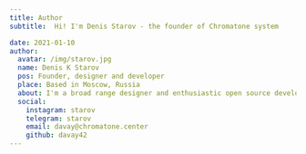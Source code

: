 ```yaml
---
title: Author
subtitle:  Hi! I'm Denis Starov - the founder of Chromatone system

date: 2021-01-10
author:
  avatar: /img/starov.jpg
  name: Denis K Starov
  pos: Founder, designer and developer
  place: Based in Moscow, Russia
  about: I'm a broad range designer and enthusiastic open source developer. So I explore music with the web browser. And share my experiments and explorations with everyone here.
  social:
    instagram: starov
    telegram: starov
    email: davay@chromatone.center
    github: davay42
---
```


<author-card :author="$frontmatter?.author"  />
